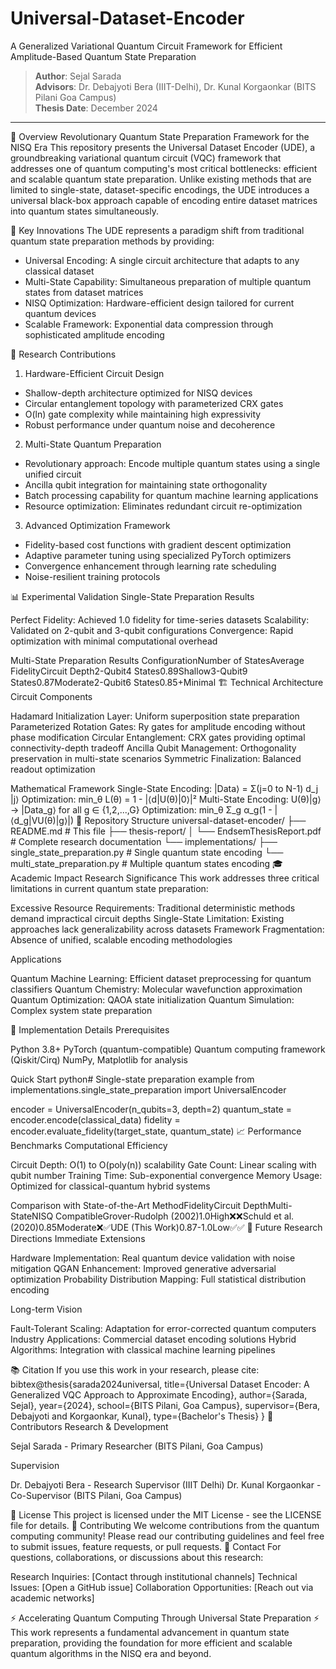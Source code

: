 # Universal-Dataset-Encoder
A Generalized Variational Quantum Circuit Framework for Efficient Amplitude-Based Quantum State Preparation

> **Author**: Sejal Sarada  
> **Advisors**: Dr. Debajyoti Bera (IIIT-Delhi), Dr. Kunal Korgaonkar (BITS Pilani Goa Campus)  
> **Thesis Date**: December 2024

---

🚀 Overview
Revolutionary Quantum State Preparation Framework for the NISQ Era
This repository presents the Universal Dataset Encoder (UDE), a groundbreaking variational quantum circuit (VQC) framework that addresses one of quantum computing's most critical bottlenecks: efficient and scalable quantum state preparation. Unlike existing methods that are limited to single-state, dataset-specific encodings, the UDE introduces a universal black-box approach capable of encoding entire dataset matrices into quantum states simultaneously.

🎯 Key Innovations
The UDE represents a paradigm shift from traditional quantum state preparation methods by providing:
- Universal Encoding: A single circuit architecture that adapts to any classical dataset
- Multi-State Capability: Simultaneous preparation of multiple quantum states from dataset matrices
- NISQ Optimization: Hardware-efficient design tailored for current quantum devices
- Scalable Framework: Exponential data compression through sophisticated amplitude encoding

🔬 Research Contributions
1. Hardware-Efficient Circuit Design
  - Shallow-depth architecture optimized for NISQ devices
  - Circular entanglement topology with parameterized CRX gates
  - O(ln) gate complexity while maintaining high expressivity
  - Robust performance under quantum noise and decoherence

2. Multi-State Quantum Preparation
  - Revolutionary approach: Encode multiple quantum states using a single unified circuit
  - Ancilla qubit integration for maintaining state orthogonality
  - Batch processing capability for quantum machine learning applications
  - Resource optimization: Eliminates redundant circuit re-optimization

3. Advanced Optimization Framework
  - Fidelity-based cost functions with gradient descent optimization
  - Adaptive parameter tuning using specialized PyTorch optimizers
  - Convergence enhancement through learning rate scheduling
  - Noise-resilient training protocols

📊 Experimental Validation
Single-State Preparation Results

Perfect Fidelity: Achieved 1.0 fidelity for time-series datasets
Scalability: Validated on 2-qubit and 3-qubit configurations
Convergence: Rapid optimization with minimal computational overhead

Multi-State Preparation Results
ConfigurationNumber of StatesAverage FidelityCircuit Depth2-Qubit4 States0.89Shallow3-Qubit9 States0.87Moderate2-Qubit6 States0.85+Minimal
🏗️ Technical Architecture
Circuit Components

Hadamard Initialization Layer: Uniform superposition state preparation
Parameterized Rotation Gates: Ry gates for amplitude encoding without phase modification
Circular Entanglement: CRX gates providing optimal connectivity-depth tradeoff
Ancilla Qubit Management: Orthogonality preservation in multi-state scenarios
Symmetric Finalization: Balanced readout optimization

Mathematical Framework
Single-State Encoding:
|Data⟩ = Σ(j=0 to N-1) d_j |j⟩
Optimization: min_θ L(θ) = 1 - |⟨d|U(θ)|0⟩|²
Multi-State Encoding:
U(θ)|g⟩ → |Data_g⟩ for all g ∈ {1,2,...,G}
Optimization: min_θ Σ_g α_g(1 - |⟨d_g|VU(θ)|g⟩|)
📁 Repository Structure
universal-dataset-encoder/
├── README.md                          # This file
├── thesis-report/
│   └── EndsemThesisReport.pdf        # Complete research documentation
└── implementations/
    ├── single_state_preparation.py    # Single quantum state encoding
    └── multi_state_preparation.py     # Multiple quantum states encoding
🎓 Academic Impact
Research Significance
This work addresses three critical limitations in current quantum state preparation:

Excessive Resource Requirements: Traditional deterministic methods demand impractical circuit depths
Single-State Limitation: Existing approaches lack generalizability across datasets
Framework Fragmentation: Absence of unified, scalable encoding methodologies

Applications

Quantum Machine Learning: Efficient dataset preprocessing for quantum classifiers
Quantum Chemistry: Molecular wavefunction approximation
Quantum Optimization: QAOA state initialization
Quantum Simulation: Complex system state preparation

🔧 Implementation Details
Prerequisites

Python 3.8+
PyTorch (quantum-compatible)
Quantum computing framework (Qiskit/Cirq)
NumPy, Matplotlib for analysis

Quick Start
python# Single-state preparation example
from implementations.single_state_preparation import UniversalEncoder

encoder = UniversalEncoder(n_qubits=3, depth=2)
quantum_state = encoder.encode(classical_data)
fidelity = encoder.evaluate_fidelity(target_state, quantum_state)
📈 Performance Benchmarks
Computational Efficiency

Circuit Depth: O(1) to O(poly(n)) scalability
Gate Count: Linear scaling with qubit number
Training Time: Sub-exponential convergence
Memory Usage: Optimized for classical-quantum hybrid systems

Comparison with State-of-the-Art
MethodFidelityCircuit DepthMulti-StateNISQ CompatibleGrover-Rudolph (2002)1.0High❌❌Schuld et al. (2020)0.85Moderate❌✅UDE (This Work)0.87-1.0Low✅✅
🔮 Future Research Directions
Immediate Extensions

Hardware Implementation: Real quantum device validation with noise mitigation
QGAN Enhancement: Improved generative adversarial optimization
Probability Distribution Mapping: Full statistical distribution encoding

Long-term Vision

Fault-Tolerant Scaling: Adaptation for error-corrected quantum computers
Industry Applications: Commercial dataset encoding solutions
Hybrid Algorithms: Integration with classical machine learning pipelines

📚 Citation
If you use this work in your research, please cite:
bibtex@thesis{sarada2024universal,
  title={Universal Dataset Encoder: A Generalized VQC Approach to Approximate Encoding},
  author={Sarada, Sejal},
  year={2024},
  school={BITS Pilani, Goa Campus},
  supervisor={Bera, Debajyoti and Korgaonkar, Kunal},
  type={Bachelor's Thesis}
}
👥 Contributors
Research & Development

Sejal Sarada - Primary Researcher (BITS Pilani, Goa Campus)

Supervision

Dr. Debajyoti Bera - Research Supervisor (IIIT Delhi)
Dr. Kunal Korgaonkar - Co-Supervisor (BITS Pilani, Goa Campus)

📄 License
This project is licensed under the MIT License - see the LICENSE file for details.
🤝 Contributing
We welcome contributions from the quantum computing community! Please read our contributing guidelines and feel free to submit issues, feature requests, or pull requests.
📧 Contact
For questions, collaborations, or discussions about this research:

Research Inquiries: [Contact through institutional channels]
Technical Issues: [Open a GitHub issue]
Collaboration Opportunities: [Reach out via academic networks]


⚡ Accelerating Quantum Computing Through Universal State Preparation ⚡
This work represents a fundamental advancement in quantum state preparation, providing the foundation for more efficient and scalable quantum algorithms in the NISQ era and beyond.
